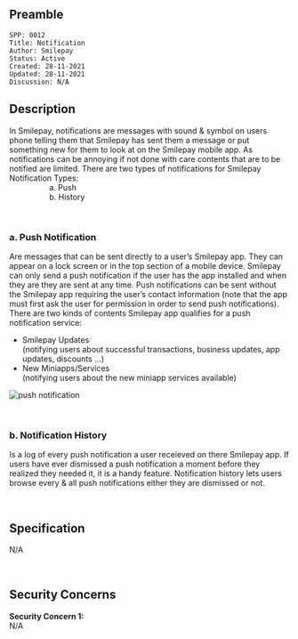 ## Preamble

```
SPP: 0012
Title: Notification
Author: Smilepay
Status: Active
Created: 28-11-2021
Updated: 28-11-2021
Discussion: N/A
```

## Description
In Smilepay, notifications are messages with sound & symbol on users phone telling them that Smilepay has sent them a message or put something new for them to look at on the Smilepay mobile app. As notifications can be annoying if not done with care contents that are to be notified are limited. There are two types of notifications for Smilepay
Notification Types: <br />
&emsp; &emsp; &emsp; &emsp; a. Push <br />
&emsp; &emsp; &emsp; &emsp; b. History

<br />

### a. Push Notification
Are messages that can be sent directly to a user’s Smilepay app. They can appear on a lock screen or in the top section of a mobile device. Smilepay can only send a push notification if the user has the app installed and when they are they are sent at any time. Push notifications can be sent without the Smilepay app requiring the user’s contact information (note that the app must first ask the user for permission in order to send push notifications). There are two kinds of contents Smilepay app qualifies for a push notification service:
 - Smilepay Updates <br /> 
  (notifying users about successful transactions, business updates, app updates, discounts ...)
 - New Miniapps/Services <br />
  (notifying users about the new miniapp services available)

  ![push notification](https://user-images.githubusercontent.com/57795945/143734639-d51e899d-aa49-4e5c-b653-b6584cdaee06.png)


<br />

### b. Notification History
Is a log of every push notification a user receieved on there Smilepay app. If users have ever dismissed a push notification a moment before they realized they needed it, it is a handy feature. Notification history lets users browse every & all push notifications either they are dismissed or not.

<br />

## Specification
N/A

<br />

## Security Concerns
**Security Concern 1:** <br />
N/A
